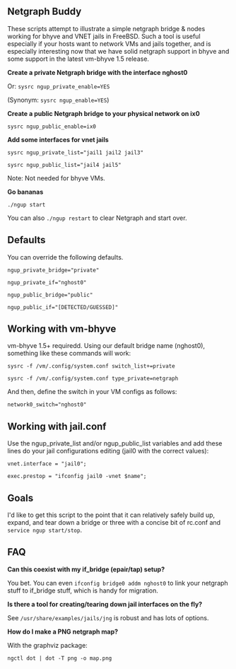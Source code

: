 ## Netgraph Buddy

These scripts attempt to illustrate a simple netgraph bridge & nodes working for bhyve and VNET jails in FreeBSD. Such a tool is useful especially if your hosts want to network VMs and jails together, and is especially interesting now that we have solid netgraph support in bhyve and some support in the latest vm-bhyve 1.5 release.


**Create a private Netgraph bridge with the interface nghost0**

Or: `sysrc ngup_private_enable=YES`

(Synonym: `sysrc ngup_enable=YES`)


**Create a public Netgraph bridge to your physical network on ix0**

`sysrc ngup_public_enable=ix0`


**Add some interfaces for vnet jails**

`sysrc ngup_private_list="jail1 jail2 jail3"`

`sysrc ngup_public_list="jail4 jail5"`

Note: Not needed for bhyve VMs.


**Go bananas**

`./ngup start`

You can also `./ngup restart` to clear Netgraph and start over.


## Defaults

You can override the following defaults.

`ngup_private_bridge="private"`

`ngup_private_if="nghost0"`

`ngup_public_bridge="public"`

`ngup_public_if="[DETECTED/GUESSED]"`


## Working with vm-bhyve

vm-bhyve 1.5+ requiredd. Using our default bridge name (nghost0), something like these commands will work:

`sysrc -f /vm/.config/system.conf switch_list+=private`

`sysrc -f /vm/.config/system.conf type_private=netgraph`

And then, define the switch in your VM configs as follows:

`network0_switch="nghost0"`


## Working with jail.conf

Use the ngup_private_list and/or ngup_public_list variables and add these lines do your jail configurations editing (jail0 with the correct values):

`vnet.interface = "jail0";`

`exec.prestop = "ifconfig jail0 -vnet $name";`


## Goals

I'd like to get this script to the point that it can relatively safely build up, expand, and tear down a bridge or three with a concise bit of rc.conf and `service ngup start/stop`.


## FAQ

**Can this coexist with my if_bridge (epair/tap) setup?**

You bet. You can even `ifconfig bridge0 addm nghost0` to link your netgraph stuff to if_bridge stuff, which is handy for migration.


**Is there a tool for creating/tearing down jail interfaces on the fly?**

See `/usr/share/examples/jails/jng` is robust and has lots of options.


**How do I make a PNG netgraph map?**

With the graphviz package:

`ngctl dot | dot -T png -o map.png`
